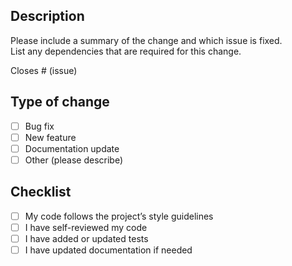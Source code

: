## Description

Please include a summary of the change and which issue is fixed.  
List any dependencies that are required for this change.

Closes # (issue)

## Type of change

- [ ] Bug fix  
- [ ] New feature  
- [ ] Documentation update  
- [ ] Other (please describe)

## Checklist

- [ ] My code follows the project’s style guidelines  
- [ ] I have self-reviewed my code  
- [ ] I have added or updated tests  
- [ ] I have updated documentation if needed  
